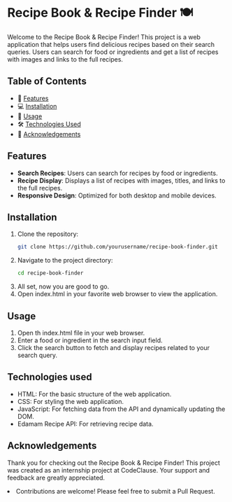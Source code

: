 # Recipe Book & Recipe Finder 🍽️

Welcome to the Recipe Book & Recipe Finder! This project is a web application that helps users find delicious recipes based on their search queries. Users can search for food or ingredients and get a list of recipes with images and links to the full recipes.

## Table of Contents

- 🌟 [Features](#features)
- 💻 [Installation](#installation)
- 🚀 [Usage](#usage)
- 🛠️ [Technologies Used](#technologies-used)
- 🙏 [Acknowledgements](#acknowledgements)

## Features

- **Search Recipes**: Users can search for recipes by food or ingredients.
- **Recipe Display**: Displays a list of recipes with images, titles, and links to the full recipes.
- **Responsive Design**: Optimized for both desktop and mobile devices.

## Installation

1. Clone the repository:
   ```bash
   git clone https://github.com/yourusername/recipe-book-finder.git
2. Navigate to the project directory:
   ```bash
   cd recipe-book-finder
3. All set, now you are good to go.
4. Open index.html in your favorite web browser to view the application.
   
## Usage
<ol>
<li>Open th index.html file in your web browser.</li>
<li>Enter a food or ingredient in the search input field.</li>
<li>Click the search button to fetch and display recipes related to your search query.</li>
</ol>

## Technologies used
<ul>
  <li>HTML: For the basic structure of the web application.</li>
  <li>CSS: For styling the web application.</li>
  <li>JavaScript: For fetching data from the API and dynamically updating the DOM.</li>
  <li>Edamam Recipe API: For retrieving recipe data.</li>
</ul>

## Acknowledgements 
<pr>Thank you for checking out the Recipe Book & Recipe Finder! This project was created as an internship project at CodeClause.
  Your support and feedback are greatly appreciated.
  <li>Contributions are welcome! Please feel free to submit a Pull Request.</li>
</pr>

